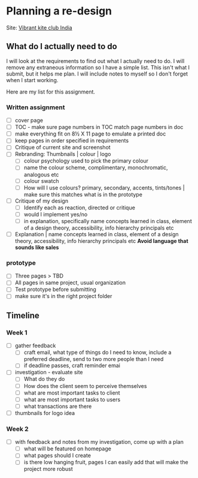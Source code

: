 # Planning a re-design

Site: [Vibrant kite club India](https://vibrantkiteclub.weebly.com/about-us.html)

## What do I actually need to do

I will look at the requirements to find out what I actually need to do. I will remove any extraneous information so I have a simple list. This isn't what I submit, but it helps me plan. I will include notes to myself so I don't forget when I start working.

Here are my list for this assignment.

### Written assignment

- [ ] cover page
- [ ] TOC - make sure page numbers in TOC match page numbers in doc
- [ ] make everything fit on 8½ X 11 page to emulate a printed doc
- [ ] keep pages in order specified in requirements
- [ ] Critique of current site and screenshot
- [ ] Rebranding: Thumbnails | colour | logo
  - [ ] colour psychology used to pick the primary colour
  - [ ] name the colour scheme, complimentary, monochromatic, analogous etc
  - [ ] colour swatch
  - [ ] How will I use colours? primary, secondary, accents, tints/tones | make sure this matches what is in the prototype
- [ ] Critique of my design
  - [ ] Identify each as reaction, directed or critique
  - [ ] would I implement yes/no
  - [ ] in explanation, specifically name concepts learned in class, element of a design theory, accessibility, info hierarchy principals etc
- [ ] Explanation | name concepts learned in class, element of a design theory, accessibility, info hierarchy principals etc **Avoid language that sounds like sales**

### prototype

- [ ] Three pages > TBD
- [ ] All pages in same project, usual organization
- [ ] Test prototype before submitting
- [ ] make sure it's in the right project folder

## Timeline

### Week 1

- [ ] gather feedback
  - [ ] craft email, what type of things do I need to know, include a preferred deadline, send to two more people than I need
  - [ ] if deadline passes, craft reminder emai
- [ ] investigation - evaluate site
  - [ ] What do they do
  - [ ] How does the client seem to perceive themselves
  - [ ] what are most important tasks to client
  - [ ] what are most important tasks to users
  - [ ] what transactions are there
- [ ] thumbnails for logo idea

### Week 2

- [ ] with feedback and notes from my investigation, come up with a plan
  - [ ] what will be featured on homepage
  - [ ] what pages should I create
  - [ ] is there low hanging fruit, pages I can easily add that will make the project more robust
